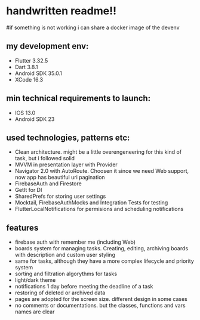 # handwritten readme!!
#if something is not working i can share a docker image of the devenv

## my development env:
- Flutter 3.32.5
- Dart 3.8.1
- Android SDK 35.0.1 
- XCode 16.3

## min technical requirements to launch:
- IOS 13.0
- Android SDK 23

## used technologies, patterns etc:
- Clean architecture. might be a little overengeneering for this kind of task, but i followed solid
- MVVM in presentation layer with Provider
- Navigator 2.0 with AutoRoute. Choosen it since we need Web support, now app has beautiful uri pagination
- FirebaseAuth and Firestore
- GetIt for DI
- SharedPrefs for storing user settings
- Mocktail, FirebaseAuthMocks and Integration Tests for testing
- FlutterLocalNotifications for permisions and scheduling notifications

## features
- firebase auth with remember me (including Web)
- boards system for managing tasks. Creating, editing, archiving boards with description and custom user styling
- same for tasks, although they have a more complex lifecycle and priority system
- sorting and filtration algorythms for tasks
- light/dark theme
- notifications 1 day before meeting the deadline of a task
- restoring of deleted or archived data
- pages are adopted for the screen size. different design in some cases
- no comments or documentations. but the classes, functions and vars names are clear
